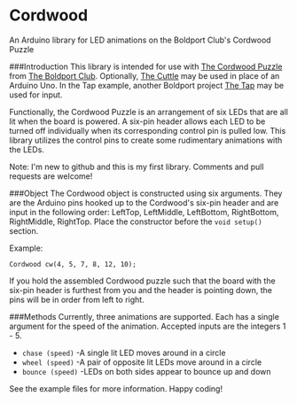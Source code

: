 # Cordwood
An Arduino library for LED animations on the Boldport Club's Cordwood Puzzle

###Introduction
This library is intended for use with [The Cordwood Puzzle](http://www.boldport.com/products/cordwood-puzzle-second-edition/) from [The Boldport Club](http://www.boldport.club/). Optionally, [The Cuttle](https://twitter.com/Atmel/status/766334685073006592?s=09) may be used in place of an Arduino Uno. In the Tap example, another Boldport project [The Tap](http://www.boldport.com/products/the-tap/) may be used for input.

Functionally, the Cordwood Puzzle is an arrangement of six LEDs that are all lit when the board is powered. A six-pin header allows each LED to be turned off individually when its corresponding control pin is pulled low. This library utilizes the control pins to create some rudimentary animations with the LEDs.

Note: I'm new to github and this is my first library. Comments and pull requests are welcome!

###Object
The Cordwood object is constructed using six arguments. They are the Arduino pins hooked up to the Cordwood's six-pin header and are input in the following order: LeftTop, LeftMiddle, LeftBottom, RightBottom, RightMiddle, RightTop. Place the constructor before the `void setup()` section.

Example:
```
Cordwood cw(4, 5, 7, 8, 12, 10);
```

If you hold the assembled Cordwood puzzle such that the board with the six-pin header is furthest from you and the header is pointing down, the pins will be in order from left to right.

###Methods
Currently, three animations are supported. Each has a single argument for the speed of the animation. Accepted inputs are the integers 1 - 5.
* `chase (speed)`
  -A single lit LED moves around in a circle
* `wheel (speed)`
  -A pair of opposite lit LEDs move around in a circle
* `bounce (speed)`
  -LEDs on both sides appear to bounce up and down

See the example files for more information. Happy coding!


